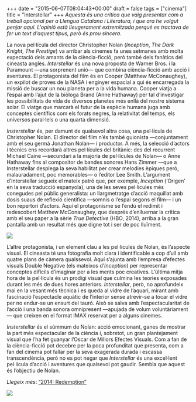 +++
date = "2015-06-07T08:04:43+00:00"
draft = false
tags = ["cinema"]
title = "Interstellar"
+++
*Aquesta és una crítica que vaig presentar com a treball opcional per a Llengua Catalana i Literatura, i que ara he volgut penjar aquí. L'opinió està lleugerament extremitzada perquè es tractava de fer un text d'aquest tipus, però és prou sincera.*

<!-- more -->

La nova pel·lícula del director Christopher Nolan (*Inception*, *The Dark Knight*, *The Prestige*) va arribar als cinemes fa unes setmanes amb molta expectació dels amants de la ciència-ficció, però també dels fanàtics del cineasta anglès. *Interstellar* és una nova proposta de Warner Bros. i la Paramount —una sorprenent unió— que combina ciència-ficció amb acció i aventures. El protagonista del film és en Cooper (Matthew McConaughey), un expilot de proves de la NASA i enginyer espacial a qui és encarregada la missió de buscar un nou planeta per a la vida humana. Cooper viatja a l’espai amb l’ajut de la biòloga Brand (Anne Hathaway) per tal d’investigar les possibilitats de vida de diversos planetes més enllà del nostre sistema solar. El viatge que marcarà el futur de la espècie humana juga amb conceptes científics com els forats negres, la relativitat del temps, els universos paral·lels o una quarta dimensió.

*Insterstellar* és, per damunt de qualsevol altra cosa, una pel·lícula de Christopher Nolan. El director del film n’és també guionista —conjuntament amb el seu germà Jonathan Nolan— i productor. A més, la selecció d’actors i tècnics ens recordarà altres pel·lícules del britànic: des del recurrent Michael Caine —secundari a la majoria de pel·lícules de Nolan— o Anne Hathaway fins al compositor de bandes sonores Hans Zimmer —que a Insterstellar desplega la seva habilitat per crear melodies èpiques però, malauradament, poc memorables— o l’editor Lee Smith. L’argument d’Interstellar segueix el mateix patró que, per exemple, *Inception* (‘Origen’ en la seva traducció espanyola), una de les seves pel·lícules més conegudes pel públic generalista: un llargmetratge d’acció maquillat amb dosis suaus de reflexió científica —somnis o l’espai segons el film— i un bon repertori d’actors. Aquí el protagonisme se l’endú el redimit i redescobert Matthew McConaughey, que després d’enlluernar la crítica amb el seu paper a la sèrie *True Detective* (HBO, 2014), arriba a la gran pantalla amb un resultat més que digne tot i ser de poc lluïment. 

<img class="pImageFull" src="http://i.imgur.com/EIiy2Ga.gif" />

L’altre protagonista, i un element clau a les pel·lícules de Nolan, és l’aspecte visual. El cineasta té una fotografia molt clara i identificable a cop d’ull amb quatre plans de càmera qualssevol. Aquí s’ajunta amb l’empresa d’efectes visuals Double Negative (els mateixos d’*Inception*) per representar conceptes difícils d’imaginar per a les ments poc creatives. L’última mitja hora de la pel·lícula és un prodigi visual que culmina les teories exposades durant les més de dues hores anteriors. *Interstellar*, però, no aprofundeix mai en la vesant més tècnica i es queda al vidre de l’aquari, mirant amb fascinació l’espectacle aquàtic de l’interior sense atrevir-se a tocar el vidre per no endur-se un ensurt del tauró. Això se salva amb l’espectacularitat de l’acció i una banda sonora omnipresent —apujada de volum voluntàriament— que creixen en el format IMAX reservat per a alguns cinemes. 

*Insterstellar* és el súmmum de Nolan: acció emocionant, ganes de mostrar la part més espectacular de la ciència i, sobretot, un gran plantejament visual que l’ha fet guanyar l’Oscar de Millors Efectes Visuals. Com a fan de la ciència-ficció pot decebre per la poca profunditat que presenta, com a fan del cinema pot fallar per la seva exagerada durada i escassa transcendència, però no es pot negar que *Interstellar* és una excel·lent pel·lícula d’acció i aventures que qualsevol pot gaudir. Sembla que aquest és l’objectiu de Nolan. 

*Llegeix més*: [“2014: Redemption”](http://enricllonch.com/post/107106915959/2014-redemption)

<img id="splash" src="http://i.imgur.com/MrEzkul.png"/> 